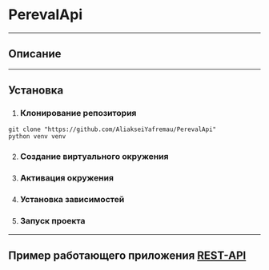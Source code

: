 # PerevalApi
***
## Описание
*** 
## Установка
1. ### Клонирование репозитория
```commandline
git clone "https://github.com/AliakseiYafremau/PerevalApi"
python venv venv
```
2. ### Создание виртуального окружения
3. ### Активация окружения
4. ### Установка зависимостей
5. ### Запуск проекта
*** 
## Пример работающего приложения [REST-API](http://alekseiyafremau.pythonanywhere.com/)
## 